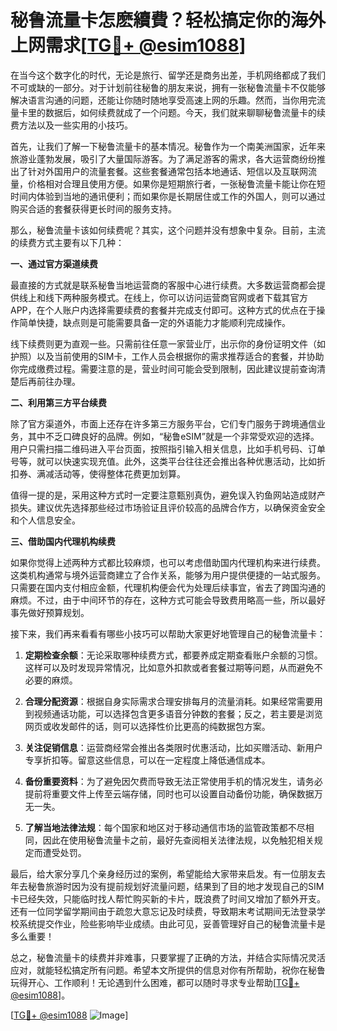# 秘鲁流量卡怎麽續費？轻松搞定你的海外上网需求[[TG💪+ @esim1088](https://t.me/s/esim1088)]

在当今这个数字化的时代，无论是旅行、留学还是商务出差，手机网络都成了我们不可或缺的一部分。对于计划前往秘鲁的朋友来说，拥有一张秘鲁流量卡不仅能够解决语言沟通的问题，还能让你随时随地享受高速上网的乐趣。然而，当你用完流量卡里的数据后，如何续费就成了一个问题。今天，我们就来聊聊秘鲁流量卡的续费方法以及一些实用的小技巧。

首先，让我们了解一下秘鲁流量卡的基本情况。秘鲁作为一个南美洲国家，近年来旅游业蓬勃发展，吸引了大量国际游客。为了满足游客的需求，各大运营商纷纷推出了针对外国用户的流量套餐。这些套餐通常包括本地通话、短信以及互联网流量，价格相对合理且使用方便。如果你是短期旅行者，一张秘鲁流量卡能让你在短时间内体验到当地的通讯便利；而如果你是长期居住或工作的外国人，则可以通过购买合适的套餐获得更长时间的服务支持。

那么，秘鲁流量卡该如何续费呢？其实，这个问题并没有想象中复杂。目前，主流的续费方式主要有以下几种：

**一、通过官方渠道续费**

最直接的方式就是联系秘鲁当地运营商的客服中心进行续费。大多数运营商都会提供线上和线下两种服务模式。在线上，你可以访问运营商官网或者下载其官方APP，在个人账户内选择需要续费的套餐并完成支付即可。这种方式的优点在于操作简单快捷，缺点则是可能需要具备一定的外语能力才能顺利完成操作。

线下续费则更为直观一些。只需前往任意一家营业厅，出示你的身份证明文件（如护照）以及当前使用的SIM卡，工作人员会根据你的需求推荐适合的套餐，并协助你完成缴费过程。需要注意的是，营业时间可能会受到限制，因此建议提前查询清楚后再前往办理。

**二、利用第三方平台续费**

除了官方渠道外，市面上还存在许多第三方服务平台，它们专门服务于跨境通信业务，其中不乏口碑良好的品牌。例如，“秘鲁eSIM”就是一个非常受欢迎的选择。用户只需扫描二维码进入平台页面，按照指引输入相关信息，比如手机号码、订单号等，就可以快速实现充值。此外，这类平台往往还会推出各种优惠活动，比如折扣券、满减活动等，使得整体花费更加划算。

值得一提的是，采用这种方式时一定要注意甄别真伪，避免误入钓鱼网站造成财产损失。建议优先选择那些经过市场验证且评价较高的品牌合作方，以确保资金安全和个人信息安全。

**三、借助国内代理机构续费**

如果你觉得上述两种方式都比较麻烦，也可以考虑借助国内代理机构来进行续费。这类机构通常与境外运营商建立了合作关系，能够为用户提供便捷的一站式服务。只需要在国内支付相应金额，代理机构便会代为处理后续事宜，省去了跨国沟通的麻烦。不过，由于中间环节的存在，这种方式可能会导致费用略高一些，所以最好事先做好预算规划。

接下来，我们再来看看有哪些小技巧可以帮助大家更好地管理自己的秘鲁流量卡：

1. **定期检查余额**：无论采取哪种续费方式，都要养成定期查看账户余额的习惯。这样可以及时发现异常情况，比如意外扣款或者套餐过期等问题，从而避免不必要的麻烦。

2. **合理分配资源**：根据自身实际需求合理安排每月的流量消耗。如果经常需要用到视频通话功能，可以选择包含更多语音分钟数的套餐；反之，若主要是浏览网页或收发邮件的话，则可以选择性价比更高的纯数据包方案。

3. **关注促销信息**：运营商经常会推出各类限时优惠活动，比如买赠活动、新用户专享折扣等。留意这些信息，可以在一定程度上降低通信成本。

4. **备份重要资料**：为了避免因欠费而导致无法正常使用手机的情况发生，请务必提前将重要文件上传至云端存储，同时也可以设置自动备份功能，确保数据万无一失。

5. **了解当地法律法规**：每个国家和地区对于移动通信市场的监管政策都不尽相同，因此在使用秘鲁流量卡之前，最好先查阅相关法律法规，以免触犯相关规定而遭受处罚。

最后，给大家分享几个亲身经历过的案例，希望能给大家带来启发。有一位朋友去年去秘鲁旅游时因为没有提前规划好流量问题，结果到了目的地才发现自己的SIM卡已经失效，只能临时找人帮忙购买新的卡片，既浪费了时间又增加了额外开支。还有一位同学留学期间由于疏忽大意忘记及时续费，导致期末考试期间无法登录学校系统提交作业，险些影响毕业成绩。由此可见，妥善管理好自己的秘鲁流量卡是多么重要！

总之，秘鲁流量卡的续费并非难事，只要掌握了正确的方法，并结合实际情况灵活应对，就能轻松搞定所有问题。希望本文所提供的信息对你有所帮助，祝你在秘鲁玩得开心、工作顺利！无论遇到什么困难，都可以随时寻求专业帮助[[TG💪+ @esim1088](https://t.me/s/esim1088)]。

[[TG💪+ @esim1088](https://t.me/s/esim1088) ![Image](https://i.postimg.cc/4NQfJmqS/Snipaste-2025-05-13-00-14-12.png)]